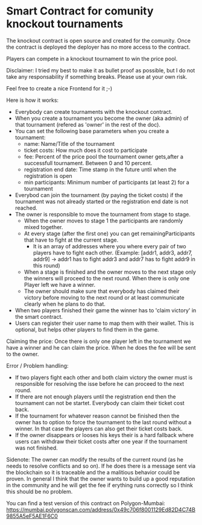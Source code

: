 # Smart Contract for comunity knockout tournaments

The knockout contract is open source and created for the comunity. Once the contract is deployed the deployer has no more access to the contract. 

Players can compete in a knockout tournament to win the price pool. 

Disclaimer: I tried my best to make it as bullet proof as possible, but I do not take any responsability if something breaks. Please use at your own risk. 

Feel free to create a nice Frontend for it ;-)

Here is how it works:
- Everybody can create tournaments with the knockout contract. 
- When you create a tournament you become the owner (aka admin) of that tournament (refered as 'owner' in the rest of the doc). 
- You can set the following base parameters when you create a tournament:
  - name: Name/Title of the tournament
  - ticket costs: How much does it cost to participate 
  - fee: Percent of the price pool the tournament owner gets,after a successfull tournament. Between 0 and 10 percent. 
  - registration end date: Time stamp in the future until when the registration is open
  - min participants: Minimum number of participants (at least 2) for a tournament
- Everybod can join the tournament (by paying the ticket costs) if the tournament was not already started or the registration end date is not reached.
- The owner is responsible to move the tournament from stage to stage.
  - When the owner moves to stage 1 the participants are randomly mixed together. 
  - At every stage (after the first one) you can get remainingParticipants that have to fight at the current stage.
    - It is an array of addresses where you where every pair of two players have to fight each other. (Example: [addr1, addr3, addr7, addr9] -> addr1 has to fight addr3 and addr7 has to fight addr9 in this round)
  - When a stage is finished and the owner moves to the next stage only the winners will proceed to the next round. When there is only one Player left we have a winner. 
  - The owner should make sure that everybody has claimed their victory before moving to the next round or at least communicate clearly when he plans to do that. 
- When two players finished their game the winner has to 'claim victory' in the smart contract. 
- Users can register their user name to map them with their wallet. This is optional, but helps other players to find them in the game. 

Claiming the price:
Once there is only one player left in the tournament we have a winner and he can claim the price. When he does the fee will be sent to the owner. 

Error / Problem handling:
- If two players fight each other and both claim victory the owner must is responsible for resolving the isse before he can proceed to the next round. 
- If there are not enough players until the registration end then the tournament can not be startet. Everybody can claim their ticket cost back. 
- If the tournament for whatever reason cannot be finished then the owner has to option to force the tournament to the last round without a winner. In that case the players can also get their ticket costs back. 
- If the owner disappears or looses his keys their is a hard fallback where users can withdraw their ticket costs after one year if the tournament was not finished.

Sidenote: The owner can modify the results of the current round (as he needs to resolve conflicts and so on). If he does there is a message sent via the blockchain so it is traceable and the a malitious behavior could be proven. In general I think that the owner wants to build up a good reputation in the community and he will get the fee if erything runs correctly so I think this should be no problem. 


You can find a test version of this contract on Polygon-Mumbai: https://mumbai.polygonscan.com/address/0x49c706f8001129Ed82D4C74B9855A5eF5AE1F6C0